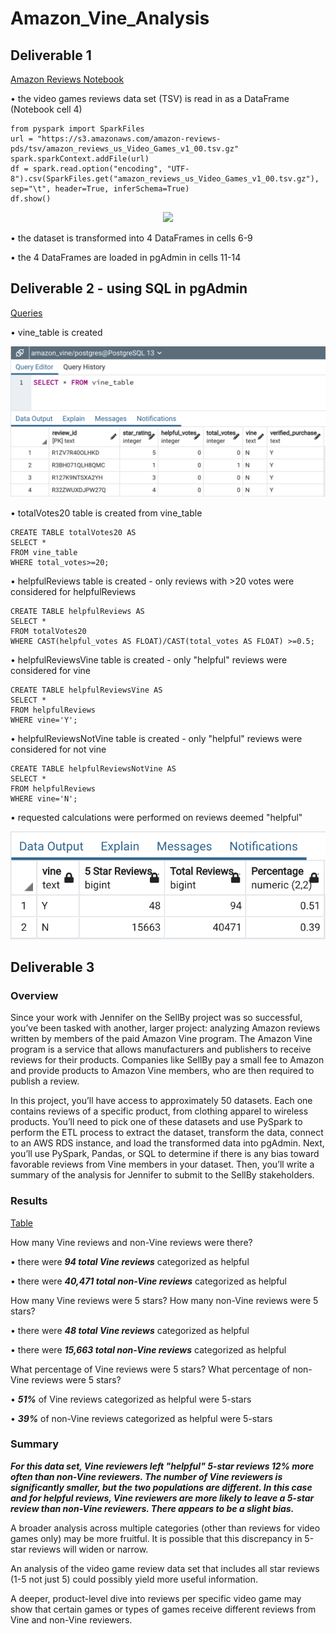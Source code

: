 # Amazon_Vine_Analysis
## Deliverable 1
[Amazon Reviews Notebook](https://github.com/jzebker/Amazon_Vine_Analysis/blob/main/Amazon_Reviews_ETL.ipynb)

• the video games reviews data set (TSV) is read in as a DataFrame (Notebook cell 4)

    from pyspark import SparkFiles
    url = "https://s3.amazonaws.com/amazon-reviews-pds/tsv/amazon_reviews_us_Video_Games_v1_00.tsv.gz"
    spark.sparkContext.addFile(url)
    df = spark.read.option("encoding", "UTF-8").csv(SparkFiles.get("amazon_reviews_us_Video_Games_v1_00.tsv.gz"), sep="\t", header=True, inferSchema=True)
    df.show()
<p align="center"><img src="https://user-images.githubusercontent.com/84994321/135727569-3e9c9045-3a0a-49a6-b075-2717db502a4a.png"></p>

• the dataset is transformed into 4 DataFrames in cells 6-9

• the 4 DataFrames are loaded in pgAdmin in cells 11-14

## Deliverable 2 - using SQL in pgAdmin
[Queries](https://github.com/jzebker/Amazon_Vine_Analysis/blob/main/vine_review_analysis.sql)

• vine_table is created

<p align="center"><img src="https://github.com/jzebker/Amazon_Vine_Analysis/blob/main/img/d2VineTable.png?raw=true"></p>

• totalVotes20 table is created from vine_table

    CREATE TABLE totalVotes20 AS
	SELECT *
	FROM vine_table
	WHERE total_votes>=20;

• helpfulReviews table is created - only reviews with >20 votes were considered for helpfulReviews
    
    CREATE TABLE helpfulReviews AS
	SELECT *
	FROM totalVotes20
	WHERE CAST(helpful_votes AS FLOAT)/CAST(total_votes AS FLOAT) >=0.5;

• helpfulReviewsVine table is created - only "helpful" reviews were considered for vine

    CREATE TABLE helpfulReviewsVine AS
	SELECT *
	FROM helpfulReviews
	WHERE vine='Y';
    
• helpfulReviewsNotVine table is created - only "helpful" reviews were considered for not vine

    CREATE TABLE helpfulReviewsNotVine AS
	SELECT *
	FROM helpfulReviews
	WHERE vine='N';

• requested calculations were performed on reviews deemed "helpful"

<p align="center"><img src="https://github.com/jzebker/Amazon_Vine_Analysis/blob/main/img/d2VineCalculated.png?raw=true"></p>

## Deliverable 3
### Overview
Since your work with Jennifer on the SellBy project was so successful, you’ve been tasked with another, larger project: analyzing Amazon reviews written by members of the paid Amazon Vine program. The Amazon Vine program is a service that allows manufacturers and publishers to receive reviews for their products. Companies like SellBy pay a small fee to Amazon and provide products to Amazon Vine members, who are then required to publish a review.

In this project, you’ll have access to approximately 50 datasets. Each one contains reviews of a specific product, from clothing apparel to wireless products. You’ll need to pick one of these datasets and use PySpark to perform the ETL process to extract the dataset, transform the data, connect to an AWS RDS instance, and load the transformed data into pgAdmin. Next, you’ll use PySpark, Pandas, or SQL to determine if there is any bias toward favorable reviews from Vine members in your dataset. Then, you’ll write a summary of the analysis for Jennifer to submit to the SellBy stakeholders.

### Results
[Table](https://github.com/jzebker/Amazon_Vine_Analysis/blob/main/img/d2VineCalculated.png?raw=true)

How many Vine reviews and non-Vine reviews were there?

• there were ***94 total Vine reviews*** categorized as helpful

• there were ***40,471 total non-Vine reviews*** categorized as helpful

How many Vine reviews were 5 stars? How many non-Vine reviews were 5 stars?

• there were ***48 total Vine reviews*** categorized as helpful

• there were ***15,663 total non-Vine reviews*** categorized as helpful

What percentage of Vine reviews were 5 stars? What percentage of non-Vine reviews were 5 stars?

• ***51%*** of Vine reviews categorized as helpful were 5-stars

• ***39%*** of non-Vine reviews categorized as helpful were 5-stars

### Summary
***For this data set, Vine reviewers left "helpful" 5-star reviews 12% more often than non-Vine reviewers.  The number of Vine reviewers is significantly smaller, but the two populations are different.  In this case and for helpful reviews, Vine reviewers are more likely to leave a 5-star review than non-Vine reviewers.  There appears to be a slight bias.***

A broader analysis across multiple categories (other than reviews for video games only) may be more fruitful.  It is possible that this discrepancy in 5-star reviews will widen or narrow.

An analysis of the video game review data set that includes all star reviews (1-5 not just 5) could possibly yield more useful information.

A deeper, product-level dive into reviews per specific video game may show that certain games or types of games receive different reviews from Vine and non-Vine reviewers.

